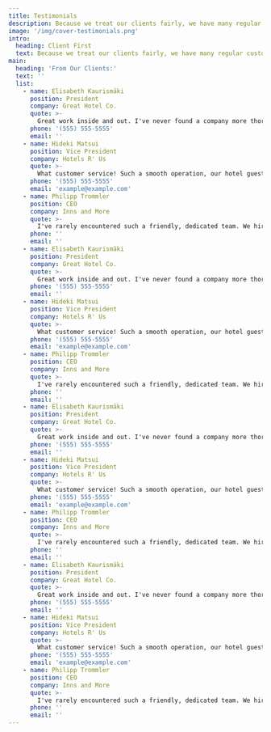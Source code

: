 ```yaml
---
title: Testimonials
description: Because we treat our clients fairly, we have many regular customers. We take ownership of the work we do and are sensitive to the needs of the client and hotel staff.
image: '/img/cover-testimonials.png'
intro:
  heading: Client First
  text: Because we treat our clients fairly, we have many regular customers. We take ownership of the work we do and are sensitive to the needs of the client and hotel staff. We are accomodating and understand that guests and hotel staff come first. We intend to remain unnoticed by hotel guests and, as much as possible, the hotel staff.
main:
  heading: 'From Our Clients:'
  text: ''
  list:
    - name: Elisabeth Kaurismäki
      position: President
      company: Great Hotel Co.
      quote: >-
        Great work inside and out. I've never found a company more thorough, detail-oriented, and dedicated to meeting all my needs. I would hire NCM Inc. again in a heartbeat!
      phone: '(555) 555-5555'
      email: ''
    - name: Hideki Matsui
      position: Vice President
      company: Hotels R' Us
      quote: >-
        What customer service! Such a smooth operation, our hotel guests never noticed an interruption. And the finished product is perfection! These guys are great, and we love that it's a family business!
      phone: '(555) 555-5555'
      email: 'example@example.com'
    - name: Philipp Trommler
      position: CEO
      company: Inns and More
      quote: >-
        I've rarely encountered such a friendly, dedicated team. We hired NCM for one of our hotels in San Diego. They do phenomenal work, I will definitely hire them for future projects!
      phone: ''
      email: ''
    - name: Elisabeth Kaurismäki
      position: President
      company: Great Hotel Co.
      quote: >-
        Great work inside and out. I've never found a company more thorough, detail-oriented, and dedicated to meeting all my needs. I would hire NCM Inc. again in a heartbeat!
      phone: '(555) 555-5555'
      email: ''
    - name: Hideki Matsui
      position: Vice President
      company: Hotels R' Us
      quote: >-
        What customer service! Such a smooth operation, our hotel guests never noticed an interruption. And the finished product is perfection! These guys are great, and we love that it's a family business!
      phone: '(555) 555-5555'
      email: 'example@example.com'
    - name: Philipp Trommler
      position: CEO
      company: Inns and More
      quote: >-
        I've rarely encountered such a friendly, dedicated team. We hired NCM for one of our hotels in San Diego. They do phenomenal work, I will definitely hire them for future projects!
      phone: ''
      email: ''
    - name: Elisabeth Kaurismäki
      position: President
      company: Great Hotel Co.
      quote: >-
        Great work inside and out. I've never found a company more thorough, detail-oriented, and dedicated to meeting all my needs. I would hire NCM Inc. again in a heartbeat!
      phone: '(555) 555-5555'
      email: ''
    - name: Hideki Matsui
      position: Vice President
      company: Hotels R' Us
      quote: >-
        What customer service! Such a smooth operation, our hotel guests never noticed an interruption. And the finished product is perfection! These guys are great, and we love that it's a family business!
      phone: '(555) 555-5555'
      email: 'example@example.com'
    - name: Philipp Trommler
      position: CEO
      company: Inns and More
      quote: >-
        I've rarely encountered such a friendly, dedicated team. We hired NCM for one of our hotels in San Diego. They do phenomenal work, I will definitely hire them for future projects!
      phone: ''
      email: ''
    - name: Elisabeth Kaurismäki
      position: President
      company: Great Hotel Co.
      quote: >-
        Great work inside and out. I've never found a company more thorough, detail-oriented, and dedicated to meeting all my needs. I would hire NCM Inc. again in a heartbeat!
      phone: '(555) 555-5555'
      email: ''
    - name: Hideki Matsui
      position: Vice President
      company: Hotels R' Us
      quote: >-
        What customer service! Such a smooth operation, our hotel guests never noticed an interruption. And the finished product is perfection! These guys are great, and we love that it's a family business!
      phone: '(555) 555-5555'
      email: 'example@example.com'
    - name: Philipp Trommler
      position: CEO
      company: Inns and More
      quote: >-
        I've rarely encountered such a friendly, dedicated team. We hired NCM for one of our hotels in San Diego. They do phenomenal work, I will definitely hire them for future projects!
      phone: ''
      email: ''
---
```

